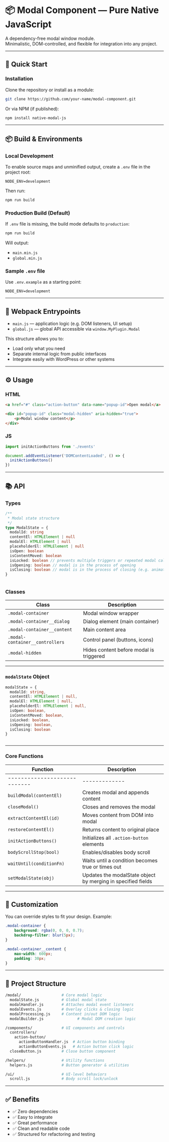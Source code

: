# 📦 Modal Component — Pure Native JavaScript

A dependency-free modal window module.  
Minimalistic, DOM-controlled, and flexible for integration into any project.

---

## 🚀 Quick Start

### Installation

Clone the repository or install as a module:

```bash
git clone https://github.com/your-name/modal-component.git
```

Or via NPM (if published):

```bash
npm install native-modal-js
```

---

## 📦 Build & Environments

### Local Development

To enable source maps and unminified output, create a `.env` file in the project root:

```env
NODE_ENV=development
```

Then run:

```bash
npm run build
```

### Production Build (Default)

If `.env` file is missing, the build mode defaults to `production`:

```bash
npm run build
```

Will output:

- `main.min.js`
- `global.min.js`

### Sample `.env` file

Use `.env.example` as a starting point:

```env
NODE_ENV=development
```

---

## 🔄 Webpack Entrypoints

- `main.js` — application logic (e.g. DOM listeners, UI setup)
- `global.js` — global API accessible via `window.MyPlugin.Modal`

This structure allows you to:
- Load only what you need
- Separate internal logic from public interfaces
- Integrate easily with WordPress or other systems

---

## ⚙️ Usage

### HTML

```html
<a href="#" class="action-button" data-name="popup-id">Open modal</a>

<div id="popup-id" class="modal-hidden" aria-hidden="true">
    <p>Modal window content</p>
</div>
```

### JS

```js
import initActionButtons from './events'

document.addEventListener('DOMContentLoaded', () => {
  initActionButtons()
})
```

---

## 📚 API

### Types

```ts
/**
 * Modal state structure
 */
type ModalState = {
  modalId: string
  contentEl: HTMLElement | null
  modalEl: HTMLElement | null
  placeholderEl: HTMLElement | null
  isOpen: boolean
  isContentMoved: boolean
  isLocked: boolean // prevents multiple triggers or repeated modal calls
  isOpening: boolean // modal is in the process of opening
  isClosing: boolean // modal is in the process of closing (e.g. animation delay)
}
```
```
```

### Classes
| Class                       | Description                              |
|----------------------------|------------------------------------------|
| `.modal-container`         | Modal window wrapper                     |
| `.modal-container__dialog` | Dialog element (main container)          |
| `.modal-container__content`| Main content area                        |
| `.modal-container__controllers` | Control panel (buttons, icons)     |
| `.modal-hidden`            | Hides content before modal is triggered  |

---

### `modalState` Object

```ts
modalState = {
  modalId: string,
  contentEl: HTMLElement | null,
  modalEl: HTMLElement | null,
  placeholderEl: HTMLElement | null,
  isOpen: boolean,
  isContentMoved: boolean,
  isLocked: boolean,
  isOpening: boolean,
  isClosing: boolean
}
```
```
```

---

### Core Functions

| Function                   | Description |
|----------------------------|-------------|
|----------------------------|-------------|
| `buildModal(contentEl)`    | Creates modal and appends content |
| `closeModal()`             | Closes and removes the modal      |
| `extractContentEl(id)`     | Moves content from DOM into modal |
| `restoreContentEl()`       | Returns content to original place |
| `initActionButtons()`      | Initializes all `.action-button` elements |
| `bodyScrollStop(bool)`     | Enables/disables body scroll |
| `waitUntil(conditionFn)`   | Waits until a condition becomes true or times out |
| `setModalState(obj)`       | Updates the modalState object by merging in specified fields |

---

## 🎨 Customization

You can override styles to fit your design. Example:

```css
.modal-container {
    background: rgba(0, 0, 0, 0.7);
    backdrop-filter: blur(5px);
}

.modal-container__content {
    max-width: 600px;
    padding: 30px;
}
```

---

## 📁 Project Structure

```bash
/modal/                  # Core modal logic
  modalState.js          # Global modal state
  modalHandler.js        # Attaches modal event listeners
  modalEvents.js         # Overlay clicks & closing logic
  modalProcessing.js     # Content in/out DOM logic
  modalBuilder.js               # Modal DOM creation logic

/components/             # UI components and controls
  controllers/
    action-button/
      actionButtonHandler.js  # Action button binding
      actionButtonEvents.js   # Action button click logic
  closeButton.js         # Close button component

/helpers/                # Utility functions
  helpers.js             # Button generator & utilities

/ui/                     # UI-level behaviors
  scroll.js              # Body scroll lock/unlock
```

---

## ✅ Benefits

- ✅ Zero dependencies
- ✅ Easy to integrate
- ✅ Great performance
- ✅ Clean and readable code
- ✅ Structured for refactoring and testing



